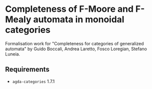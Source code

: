 # Completeness of F-Moore and F-Mealy automata in monoidal categories

Formalisation work for "Completeness for categories of generalized automata" by Guido Boccali, Andrea Laretto, Fosco Loregian, Stefano Luneia.

## Requirements

- `agda-categories` 1.7.1
